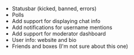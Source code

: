  * Statusbar (kicked, banned, errors)
 * Polls
 * Add support for displaying chat info
 * Add notifications for username mentions
 * Add support for moderator dashboard
 * User info: website and bio
 * Friends and boxes (I'm not sure about this one)
